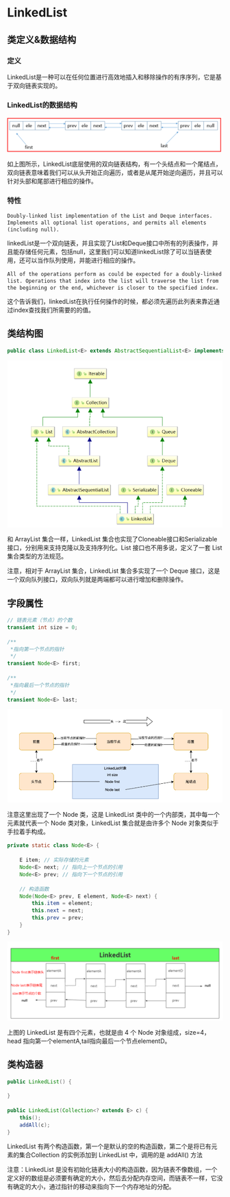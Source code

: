 # LinkedList

## 类定义&数据结构
### 定义
LinkedList是一种可以在任何位置进行高效地插入和移除操作的有序序列，它是基于双向链表实现的。

### LinkedList的数据结构

![](./asserts/3.1.png)

如上图所示，LinkedList底层使用的双向链表结构，有一个头结点和一个尾结点，双向链表意味着我们可以从头开始正向遍历，或者是从尾开始逆向遍历，并且可以针对头部和尾部进行相应的操作。

### 特性
```text
Doubly-linked list implementation of the List and Deque interfaces. Implements all optional list operations, and permits all elements (including null).
```
linkedList是一个双向链表，并且实现了List和Deque接口中所有的列表操作，并且能存储任何元素，包括null，这里我们可以知道linkedList除了可以当链表使用，还可以当作队列使用，并能进行相应的操作。

```text
All of the operations perform as could be expected for a doubly-linked list. Operations that index into the list will traverse the list from the beginning or the end, whichever is closer to the specified index.
```
这个告诉我们，linkedList在执行任何操作的时候，都必须先遍历此列表来靠近通过index查找我们所需要的的值。

## 类结构图
```java
public class LinkedList<E> extends AbstractSequentialList<E> implements List<E>, Deque<E>, Cloneable, java.io.Serializable
```
![](./asserts/3.2.png)

和 ArrayList 集合一样，LinkedList 集合也实现了Cloneable接口和Serializable接口，分别用来支持克隆以及支持序列化。List 接口也不用多说，定义了一套 List 集合类型的方法规范。

注意，相对于 ArrayList 集合，LinkedList 集合多实现了一个 Deque 接口，这是一个双向队列接口，双向队列就是两端都可以进行增加和删除操作。

## 字段属性
```java
// 链表元素（节点）的个数
transient int size = 0;

/**
 *指向第一个节点的指针
 */
transient Node<E> first;
 
/**  
 *指向最后一个节点的指针
 */
transient Node<E> last;
```

![](./asserts/3.3.png)

注意这里出现了一个 Node 类，这是 LinkedList 类中的一个内部类，其中每一个元素就代表一个 Node 类对象，LinkedList 集合就是由许多个 Node 对象类似于手拉着手构成。

```java
private static class Node<E> {
    
    E item; // 实际存储的元素
    Node<E> next; // 指向上一个节点的引用
    Node<E> prev; // 指向下一个节点的引用

    // 构造函数
    Node(Node<E> prev, E element, Node<E> next) {
        this.item = element;
        this.next = next;
        this.prev = prev;
    }
}
```
![](./asserts/3.4.png)

上图的 LinkedList 是有四个元素，也就是由 4 个 Node 对象组成，size=4，head 指向第一个elementA,tail指向最后一个节点elementD。

## 类构造器

```java
public LinkedList() {

}

public LinkedList(Collection<? extends E> c) {
    this();
    addAll(c);
}
```

LinkedList 有两个构造函数，第一个是默认的空的构造函数，第二个是将已有元素的集合Collection 的实例添加到 LinkedList 中，调用的是 addAll() 方法

注意：LinkedList 是没有初始化链表大小的构造函数，因为链表不像数组，一个定义好的数组是必须要有确定的大小，然后去分配内存空间，而链表不一样，它没有确定的大小，通过指针的移动来指向下一个内存地址的分配。